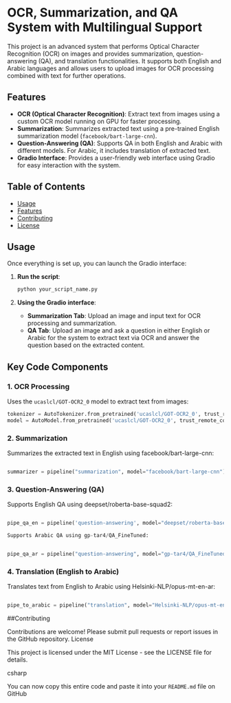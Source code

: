 # OCR, Summarization, and QA System with Multilingual Support

This project is an advanced system that performs Optical Character Recognition (OCR) on images and provides summarization, question-answering (QA), and translation functionalities. It supports both English and Arabic languages and allows users to upload images for OCR processing combined with text for further operations.

## Features

- **OCR (Optical Character Recognition)**: Extract text from images using a custom OCR model running on GPU for faster processing.
- **Summarization**: Summarizes extracted text using a pre-trained English summarization model (`facebook/bart-large-cnn`).
- **Question-Answering (QA)**: Supports QA in both English and Arabic with different models. For Arabic, it includes translation of extracted text.
- **Gradio Interface**: Provides a user-friendly web interface using Gradio for easy interaction with the system.

## Table of Contents

- [Usage](#usage)
- [Features](#features)
- [Contributing](#contributing)
- [License](#license)

## Usage

Once everything is set up, you can launch the Gradio interface:

1. **Run the script**:

    ```bash
    python your_script_name.py
    ```

2. **Using the Gradio interface**:
    - **Summarization Tab**: Upload an image and input text for OCR processing and summarization.
    - **QA Tab**: Upload an image and ask a question in either English or Arabic for the system to extract text via OCR and answer the question based on the extracted content.

## Key Code Components

### 1. OCR Processing

Uses the `ucaslcl/GOT-OCR2_0` model to extract text from images:

```python
tokenizer = AutoTokenizer.from_pretrained('ucaslcl/GOT-OCR2_0', trust_remote_code=True)
model = AutoModel.from_pretrained('ucaslcl/GOT-OCR2_0', trust_remote_code=True, device_map='cuda')
```

### 2. Summarization

Summarizes the extracted text in English using facebook/bart-large-cnn:

```python

summarizer = pipeline("summarization", model="facebook/bart-large-cnn")
```

### 3. Question-Answering (QA)

Supports English QA using deepset/roberta-base-squad2:

```python

pipe_qa_en = pipeline('question-answering', model="deepset/roberta-base-squad2")

Supports Arabic QA using gp-tar4/QA_FineTuned:
```
```python

pipe_qa_ar = pipeline("question-answering", model="gp-tar4/QA_FineTuned")
```
### 4. Translation (English to Arabic)

Translates text from English to Arabic using Helsinki-NLP/opus-mt-en-ar:

```python

pipe_to_arabic = pipeline("translation", model="Helsinki-NLP/opus-mt-en-ar")
```
##Contributing

Contributions are welcome! Please submit pull requests or report issues in the GitHub repository.
License

This project is licensed under the MIT License - see the LICENSE file for details.

csharp


You can now copy this entire code and paste it into your `README.md` file on GitHub
